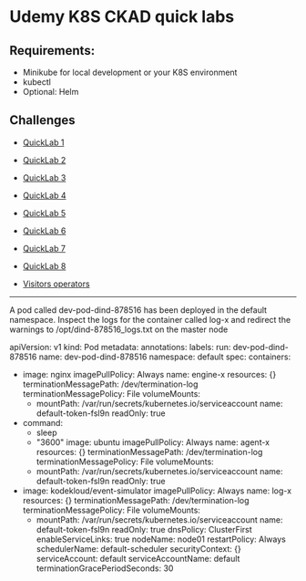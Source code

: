 # Udemy K8S CKAD quick labs

## Requirements:

- Minikube for local development or your K8S environment
- kubectl
- Optional: Helm

## Challenges

- [QuickLab 1](./exercise1/challenge.md)
- [QuickLab 2](./exercise2/challenge.md)
- [QuickLab 3](./exercise3/challenge.md)
- [QuickLab 4](./exercise4/challenge.md)
- [QuickLab 5](./exercise5/challenge.md)
- [QuickLab 6](./exercise6/challenge.md)
- [QuickLab 7](./exercise7/challenge.md)
- [QuickLab 8](./exercise8/challenge.md)

- [Visitors operators](./operators/visitors_dashboard/challenge.md)


---

A pod called dev-pod-dind-878516 has been deployed in the default namespace. 
Inspect the logs for the container called log-x and redirect the warnings to /opt/dind-878516_logs.txt on the master node


apiVersion: v1
kind: Pod
metadata:
  annotations:
  labels:
    run: dev-pod-dind-878516
  name: dev-pod-dind-878516
  namespace: default
spec:
  containers:
  - image: nginx
    imagePullPolicy: Always
    name: engine-x
    resources: {}
    terminationMessagePath: /dev/termination-log
    terminationMessagePolicy: File
    volumeMounts:
    - mountPath: /var/run/secrets/kubernetes.io/serviceaccount
      name: default-token-fsl9n
      readOnly: true
  - command:
    - sleep
    - "3600"
    image: ubuntu
    imagePullPolicy: Always
    name: agent-x
    resources: {}
    terminationMessagePath: /dev/termination-log
    terminationMessagePolicy: File
    volumeMounts:
    - mountPath: /var/run/secrets/kubernetes.io/serviceaccount
      name: default-token-fsl9n
      readOnly: true
  - image: kodekloud/event-simulator
    imagePullPolicy: Always
    name: log-x
    resources: {}
    terminationMessagePath: /dev/termination-log
    terminationMessagePolicy: File
    volumeMounts:
    - mountPath: /var/run/secrets/kubernetes.io/serviceaccount
      name: default-token-fsl9n
      readOnly: true
  dnsPolicy: ClusterFirst
  enableServiceLinks: true
  nodeName: node01
  restartPolicy: Always
  schedulerName: default-scheduler
  securityContext: {}
  serviceAccount: default
  serviceAccountName: default
  terminationGracePeriodSeconds: 30

